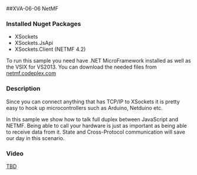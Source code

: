 ##XVA-06-06 NetMF

### Installed Nuget Packages

- XSockets
- XSockets.JsApi
- XSockets.Client (NETMF 4.2)

To run this sample you need have .NET MicroFramework installed as well as the VSIX for VS2013. You can download the needed files from [netmf.codeplex.com](https://netmf.codeplex.com/downloads/get/911222)

### Description

Since you can connect anything that has  TCP/IP to XSockets it is pretty easy to hook up microcontrollers such as Arduino, Netduino etc.

In this sample we show how to talk full duplex between JavaScript and NETMF. Being able to call your hardware is just as important as being able to receive data from it. State and Cross-Protocol communication will save our day in this scenario.


### Video

[TBD](TBD)